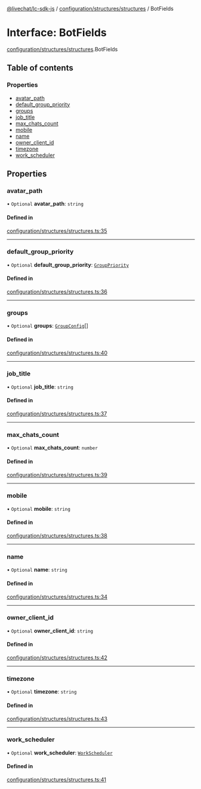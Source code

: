 [@livechat/lc-sdk-js](../README.md) / [configuration/structures/structures](../modules/configuration_structures_structures.md) / BotFields

# Interface: BotFields

[configuration/structures/structures](../modules/configuration_structures_structures.md).BotFields

## Table of contents

### Properties

- [avatar\_path](configuration_structures_structures.BotFields.md#avatar_path)
- [default\_group\_priority](configuration_structures_structures.BotFields.md#default_group_priority)
- [groups](configuration_structures_structures.BotFields.md#groups)
- [job\_title](configuration_structures_structures.BotFields.md#job_title)
- [max\_chats\_count](configuration_structures_structures.BotFields.md#max_chats_count)
- [mobile](configuration_structures_structures.BotFields.md#mobile)
- [name](configuration_structures_structures.BotFields.md#name)
- [owner\_client\_id](configuration_structures_structures.BotFields.md#owner_client_id)
- [timezone](configuration_structures_structures.BotFields.md#timezone)
- [work\_scheduler](configuration_structures_structures.BotFields.md#work_scheduler)

## Properties

### avatar\_path

• `Optional` **avatar\_path**: `string`

#### Defined in

[configuration/structures/structures.ts:35](https://github.com/livechat/lc-sdk-js/blob/5f5afdd/src/configuration/structures/structures.ts#L35)

___

### default\_group\_priority

• `Optional` **default\_group\_priority**: [`GroupPriority`](../enums/configuration_structures_structures.GroupPriority.md)

#### Defined in

[configuration/structures/structures.ts:36](https://github.com/livechat/lc-sdk-js/blob/5f5afdd/src/configuration/structures/structures.ts#L36)

___

### groups

• `Optional` **groups**: [`GroupConfig`](configuration_structures_structures.GroupConfig.md)[]

#### Defined in

[configuration/structures/structures.ts:40](https://github.com/livechat/lc-sdk-js/blob/5f5afdd/src/configuration/structures/structures.ts#L40)

___

### job\_title

• `Optional` **job\_title**: `string`

#### Defined in

[configuration/structures/structures.ts:37](https://github.com/livechat/lc-sdk-js/blob/5f5afdd/src/configuration/structures/structures.ts#L37)

___

### max\_chats\_count

• `Optional` **max\_chats\_count**: `number`

#### Defined in

[configuration/structures/structures.ts:39](https://github.com/livechat/lc-sdk-js/blob/5f5afdd/src/configuration/structures/structures.ts#L39)

___

### mobile

• `Optional` **mobile**: `string`

#### Defined in

[configuration/structures/structures.ts:38](https://github.com/livechat/lc-sdk-js/blob/5f5afdd/src/configuration/structures/structures.ts#L38)

___

### name

• `Optional` **name**: `string`

#### Defined in

[configuration/structures/structures.ts:34](https://github.com/livechat/lc-sdk-js/blob/5f5afdd/src/configuration/structures/structures.ts#L34)

___

### owner\_client\_id

• `Optional` **owner\_client\_id**: `string`

#### Defined in

[configuration/structures/structures.ts:42](https://github.com/livechat/lc-sdk-js/blob/5f5afdd/src/configuration/structures/structures.ts#L42)

___

### timezone

• `Optional` **timezone**: `string`

#### Defined in

[configuration/structures/structures.ts:43](https://github.com/livechat/lc-sdk-js/blob/5f5afdd/src/configuration/structures/structures.ts#L43)

___

### work\_scheduler

• `Optional` **work\_scheduler**: [`WorkScheduler`](configuration_structures_structures.WorkScheduler.md)

#### Defined in

[configuration/structures/structures.ts:41](https://github.com/livechat/lc-sdk-js/blob/5f5afdd/src/configuration/structures/structures.ts#L41)
